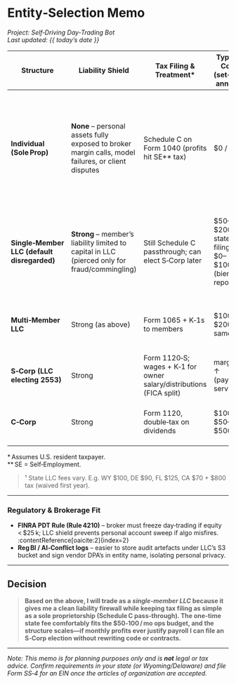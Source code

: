# Entity‑Selection Memo  
_Project: Self‑Driving Day‑Trading Bot_  
_Last updated: {{ today’s date }}_

| Structure | Liability Shield | Tax Filing & Treatment* | Typical Cost (set‑up / annual) | Compliance & Admin | Pros for Algo Trading | Cons / Risks |
|-----------|-----------------|-------------------------|-------------------------------|--------------------|----------------------|--------------|
| **Individual (Sole Prop)** | **None** – personal assets fully exposed to broker margin calls, model failures, or client disputes | Schedule C on Form 1040 (profits hit SE** tax) | $0 / $0 | Easiest: no separate EIN or state filings | • Zero cost • Simple bookkeeping | • Unlimited personal liability • Harder to open institutional brokerage & AWS accounts • Cannot bring in partners or investors |
| **Single‑Member LLC (default disregarded)** | **Strong** – member’s liability limited to capital in LLC (pierced only for fraud/commingling) | Still Schedule C passthrough; can elect S‑Corp later | \$50–\$200 state filing¹ / \$0–\$100 (biennial report) | EIN, separate bank, basic operating agreement | • Liability wall • Professional image (vendor NDAs, Alpaca API keys) • Business deductions for cloud, data feeds | • Minimal annual filing fees • Need separate books & bank account |
| **Multi‑Member LLC** | Strong (as above) | Form 1065 + K‑1s to members | \$100–\$200 / same | Operating agreement, partnership returns | • Easier to add co‑founders or investors | • Partnership tax complexity • Doesn’t fit a “solo” project today |
| **S‑Corp (LLC electing 2553)** | Strong | Form 1120‑S; wages + K‑1 for owner salary/distributions (FICA split) | marginal ↑ (payroll service) | Payroll tax filings, board minutes | • SE‑tax savings once net profit >≈ \$80‑100 k | • Not worth admin cost at launch; must run payroll |
| **C‑Corp** | Strong | Form 1120, double‑tax on dividends | \$100+ / \$50–\$500 | Full corporate formalities | • VC fund‑raising, QSBS | • Double taxation; far beyond current scope |

\* Assumes U.S. resident taxpayer.  
\** SE = Self‑Employment.

> ¹ State LLC fees vary. E.g. WY \$100, DE \$90, FL \$125, CA \$70 + $800 tax (waived first year).

---

### Regulatory & Brokerage Fit

* **FINRA PDT Rule (Rule 4210)** – broker must freeze day‑trading if equity < \$25 k; LLC shield prevents personal account sweep if algo misfires. :contentReference[oaicite:2]{index=2}  
* **Reg BI / AI‑Conflict logs** – easier to store audit artefacts under LLC’s S3 bucket and sign vendor DPA’s in entity name, isolating personal privacy.

---

## Decision

> **Based on the above, I will trade as a *single‑member LLC* because it gives me a clean liability firewall while keeping tax filing as simple as a sole proprietorship (Schedule C pass‑through). The one‑time state fee comfortably fits the \$50‑100 / mo ops budget, and the structure scales—if monthly profits ever justify payroll I can file an S‑Corp election without rewriting code or contracts.**

---

_Note: This memo is for planning purposes only and is **not** legal or tax advice. Confirm requirements in your state (or Wyoming/Delaware) and file Form SS‑4 for an EIN once the articles of organization are accepted._
